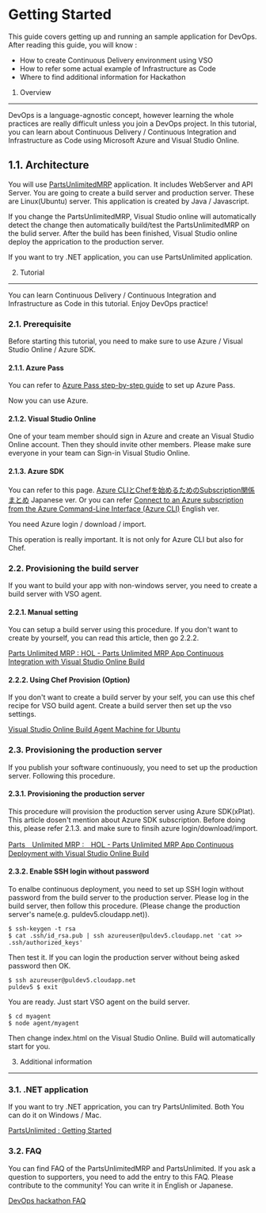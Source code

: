 Getting Started
===========

This guide covers getting up and running an sample application for DevOps.
After reading this guide, you will know :

* How to create Continuous Delivery environment using VSO
* How to refer some actual example of Infrastructure as Code
* Where to find additional information for Hackathon

1. Overview
-----------
DevOps is a language-agnostic concept, however learning the whole practices are really difficult
unless you join a DevOps project. In this tutorial, you can learn about Continuous Delivery / Continuous Integration and Infrastructure as Code using Microsoft Azure and Visual Studio Online.

1.1. Architecture
-----------------
You will use [PartsUnlimitedMRP]() application. It includes WebServer and API Server.
You are going to create a build server and production server. These are Linux(Ubuntu) server. This application is created by Java / Javascript.


If you change the PartsUnlimitedMRP, Visual Studio online will automatically detect the change then
automatically build/test the PartsUnlimitedMRP on the bulid server. After the build has been finished,
Visual Studio online deploy the apprication to the production server.


If you want to try .NET application, you can use PartsUnlimited application.

2. Tutorial
-----------
You can learn Continuous Delivery / Continuous Integration and Infrastructure as Code in this tutorial.
Enjoy DevOps practice!

### 2.1. Prerequisite

Before starting this tutorial, you need to make sure to use Azure / Visual Studio Online / Azure SDK.

#### 2.1.1. Azure Pass

You can refer to [Azure Pass step-by-step guide](http://1drv.ms/1LIcy3E) to set up Azure Pass.

Now you can use Azure.

#### 2.1.2. Visual Studio Online

One of your team member should sign in Azure and create an Visual Studio Online account. Then they should
invite other members. Please make sure everyone in your team can Sign-in Visual Studio Online.

#### 2.1.3. Azure SDK

You can refer to this page. [Azure CLIとChefを始めるためのSubscription関係まとめ](http://qiita.com/TsuyoshiUshio@github/items/27bc5e9d7e93214c01f0) Japanese ver.
Or you can refer [Connect to an Azure subscription from the Azure Command-Line Interface (Azure CLI)](https://azure.microsoft.com/en-us/documentation/articles/xplat-cli-connect/) English ver.

You need Azure login / download / import.

This operation is really important. It is not only for Azure CLI but also for Chef.


### 2.2. Provisioning the build server

If you want to build your app with non-windows server, you need to create a build server with VSO agent.

#### 2.2.1. Manual setting

You can setup a build server using this procedure. If you don't want to create by yourself, you can read this article,
then go 2.2.2.

[Parts Unlimited MRP : HOL - Parts Unlimited MRP App Continuous Integration with Visual Studio Online Build](https://github.com/Microsoft/PartsUnlimitedMRP/blob/master/docs/HOL_Continuous-Integration-with-Visual-Studio-Online-Build/HOL_Continuous-Integration-with-Visual-Studio-Online-Build.md)

#### 2.2.2. Using Chef Provision (Option)

If you don't want to create a build server by your self, you can use this chef recipe for VSO build agent.
Create a build server then set up the vso settings.

[Visual Studio Online Build Agent Machine for Ubuntu](https://github.com/TsuyoshiUshio/vsoagentserver)

### 2.3. Provisioning the production server

If you publish your software continuously, you need to set up the production server. Following this procedure.

#### 2.3.1. Provisioning the production server

This procedure will provision the production server using Azure SDK(xPlat). This article dosen't mention about Azure SDK subscription. Before doing this, please refer 2.1.3. and make sure to finsih azure login/download/import.

[Parts　Unlimited MRP :　HOL - Parts Unlimited MRP App Continuous Deployment with Visual Studio Online Build ](https://github.com/Microsoft/PartsUnlimitedMRP/blob/master/docs/HOL_Continuous-Deployment-with-Visual-Studio-Online-Build/HOL_Continuous-Deployment-with-Visual-Studio-Online-Build.md)

#### 2.3.2. Enable SSH login without password

To enalbe continuous deployment, you need to set up SSH login without password from the build server to the production server. Please log in the build server, then follow this procedure. (Please change the production server's name(e.g. puldev5.cloudapp.net)).

```
$ ssh-keygen -t rsa
$ cat .ssh/id_rsa.pub | ssh azureuser@puldev5.cloudapp.net 'cat >> .ssh/authorized_keys'
```

Then test it. If you can login the production server without being asked password then OK.

```
$ ssh azureuser@puldev5.cloudapp.net
puldev5 $ exit
```

You are ready. Just start VSO agent on the build server.

```
$ cd myagent
$ node agent/myagent
```

Then change index.html on the Visual Studio Online.
Build will automatically start for you.


3. Additional information
-------------------------

### 3.1. .NET application

If you want to try .NET apprication, you can try PartsUnlimited. Both You can do it on Windows / Mac.

[PartsUnlimited : Getting Started](https://github.com/Microsoft/PartsUnlimited/blob/master/docs/GettingStarted.md)

### 3.2. FAQ

You can find FAQ of the PartsUnlimitedMRP and PartsUnlimited. If you ask a question to supporters, you need to add the entry to this FAQ. Please contribute to the community! You can write it in English or Japanese.

[DevOps hackathon FAQ](https://github.com/TsuyoshiUshio/DevOpsHackathon/wiki/FAQ)
